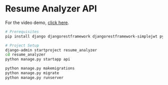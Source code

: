 # Resume Analyzer API

For the video demo, [click here](https://www.awesomescreenshot.com/video/38392630?key=0c1a192ab8326edbaa3d2b9fc60584c9).

```bash
# Prerequisites
pip install django djangorestframework djangorestframework-simplejwt pymupdf django-cors-headers requests django-environ

# Project Setup
django-admin startproject resume_analyzer
cd resume_analyzer
python manage.py startapp api

python manage.py makemigrations
python manage.py migrate
python manage.py runserver
```
